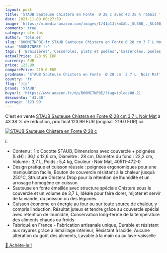 ```yaml
---
layout: post
title: 'STAUB Sauteuse Chistera en Fonte  Ø 28 c avec 43.38 % rabais '
date: 2021-11-09 00:27:59
image: 'https://m.media-amazon.com/images/I/41p1JtkmCAL._SL500_._SL400_.jpg'
comments: true
category: ofertas
author: 'tole.es'
slug: 'B00MI7NPBE-fr STAUB Sauteuse Chistera en Fonte Ø 28 cm 3 7 L Noir Mat'
sku: 'B00MI7NPBE-fr'
tags: [ 'Braisières','Casseroles, plats et poêles','Casseroles, poêles et faitouts','Cuisine et Maison','staub', ]
actualPrice: 123.99 EUR
currency: EUR
price: 123.99
comparePrice: 219.0 EUR
prodname: 'STAUB Sauteuse Chistera en Fonte  Ø 28 cm  3 7 L  Noir Mat'
country: 'fr'
flag: '🇫🇷'
brand: 'STAUB'
buyurl: 'https://www.amazon.fr/dp/B00MI7NPBE/?tag=tolees0d-21'
descuento: '43.38'
average: '123.99'
---
```


C'est en vente [STAUB Sauteuse Chistera en Fonte  Ø 28 cm  3 7 L  Noir Mat](https://www.amazon.fr/dp/B00MI7NPBE/?tag=tolees0d-21)  à  43.38 % de réduction, prix final  123.99 EUR (original: 219.0 EUR) ici:

[![STAUB Sauteuse Chistera en Fonte  Ø 28 c](https://m.media-amazon.com/images/I/41p1JtkmCAL._SL500_._SL400_.jpg)](https://www.amazon.fr/dp/B00MI7NPBE/?tag=tolees0d-21)

ℹ️:

- Contenu : 1 x Cocotte STAUB, Dimensions avec couvercle + poignées (LxH) : 36,1 x 12,6 cm, Diamètre : 28 cm, Diamètre du fond : 22,2 cm, Volume : 3,7 L, Poids : 5,4 kg, Couleur : Noir Mat, 40511-472-0
- Design pratique et cuisson réussie : poignées ergonomiques pour une manipulation facile, Bouton de couvercle résistant à la chaleur jusquà 250°C, Structure Chistera Drop pour la rétention de lhumidité et un arrosage homogène en cuisson
- Sauteuse en fonte émaillée avec structure spéciale Chistera sous le couvercle et un volume de 3,7 L, Idéale pour faire dorer, mijoter et servir de la viande, du poisson ou des légumes
- Cuisson économe en énergie au four ou sur toute source de chaleur, y compris linduction, Résultat juteux et tendre grâce au couvercle spécial avec rétention de lhumidité, Conservation long-terme de la température des aliments chauds ou froids
- Fabriqué en France - Fabrication artisanale unique, Durable et résistant aux rayures grâce à lémaillage intérieur, Résistant à lacide, Aucune altération du goût des aliments, Lavable à la main ou au lave-vaisselle

[🛒 Achète-le!!](https://www.amazon.fr/dp/B00MI7NPBE/?tag=tolees0d-21)
